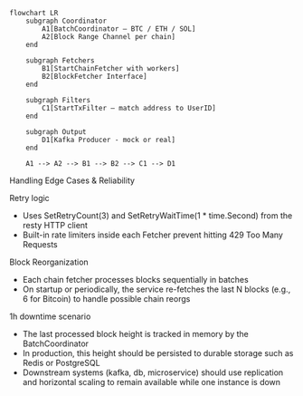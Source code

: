 ```mermaid
flowchart LR
    subgraph Coordinator
        A1[BatchCoordinator — BTC / ETH / SOL]
        A2[Block Range Channel per chain]
    end

    subgraph Fetchers
        B1[StartChainFetcher with workers]
        B2[BlockFetcher Interface]
    end

    subgraph Filters
        C1[StartTxFilter — match address to UserID]
    end

    subgraph Output
        D1[Kafka Producer - mock or real]
    end

    A1 --> A2 --> B1 --> B2 --> C1 --> D1
```

Handling Edge Cases & Reliability

Retry logic
  - Uses SetRetryCount(3) and SetRetryWaitTime(1 * time.Second) from the resty HTTP client
  - Built-in rate limiters inside each Fetcher prevent hitting 429 Too Many Requests

Block Reorganization
  - Each chain fetcher processes blocks sequentially in batches
  - On startup or periodically, the service re-fetches the last N blocks (e.g., 6 for Bitcoin) to handle possible chain reorgs

1h downtime scenario
  - The last processed block height is tracked in memory by the BatchCoordinator
  - In production, this height should be persisted to durable storage such as Redis or PostgreSQL
  - Downstream systems (kafka, db, microservice) should use replication and horizontal scaling to remain available while one instance is down